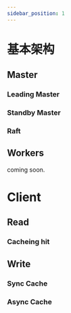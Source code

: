 ```yaml
---
sidebar_position: 1
---
```


# 基本架构

## Master

### Leading Master


### Standby Master


### Raft

## Workers
coming soon.


# Client


## Read
### Cacheing hit


## Write
### Sync Cache
### Async Cache